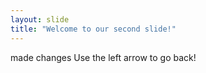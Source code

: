 ```yaml
---
layout: slide
title: "Welcome to our second slide!"
---
```

made changes
Use the left arrow to go back!
